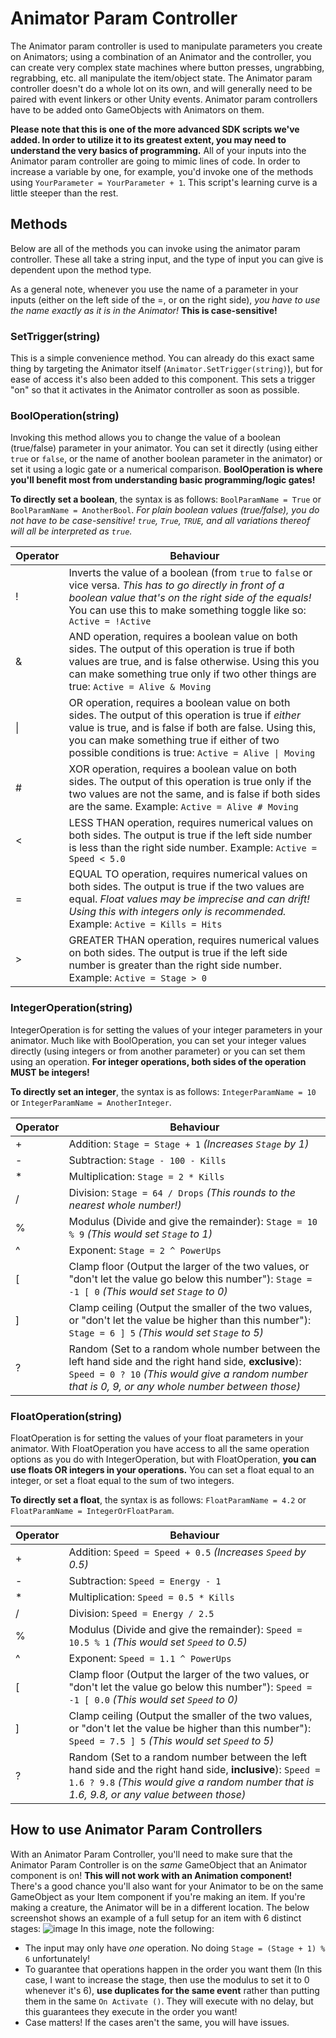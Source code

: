 # Animator Param Controller
The Animator param controller is used to manipulate parameters you create on Animators; using a combination of an Animator and the controller, you can create very complex state machines where button presses, ungrabbing, regrabbing, etc. all manipulate the item/object state. The Animator param controller doesn't do a whole lot on its own, and will generally need to be paired with event linkers or other Unity events. Animator param controllers have to be added onto GameObjects with Animators on them.

**Please note that this is one of the more advanced SDK scripts we've added. In order to utilize it to its greatest extent, you may need to understand the very basics of programming.** All of your inputs into the Animator param controller are going to mimic lines of code. In order to increase a variable by one, for example, you'd invoke one of the methods using `YourParameter = YourParameter + 1`. This script's learning curve is a little steeper than the rest.

## Methods
Below are all of the methods you can invoke using the animator param controller. These all take a string input, and the type of input you can give is dependent upon the method type.

As a general note, whenever you use the name of a parameter in your inputs (either on the left side of the =, or on the right side), *you have to use the name exactly as it is in the Animator!* **This is case-sensitive!**

### SetTrigger(string)
This is a simple convenience method. You can already do this exact same thing by targeting the Animator itself (`Animator.SetTrigger(string)`), but for ease of access it's also been added to this component. This sets a trigger "on" so that it activates in the Animator controller as soon as possible.

### BoolOperation(string)
Invoking this method allows you to change the value of a boolean (true/false) parameter in your animator. You can set it directly (using either `true` or `false`, or the name of another boolean parameter in the animator) or set it using a logic gate or a numerical comparison. **BoolOperation is where you'll benefit most from understanding basic programming/logic gates!**

**To directly set a boolean**, the syntax is as follows: `BoolParamName = True` or `BoolParamName = AnotherBool`. *For plain boolean values (true/false), you do not have to be case-sensitive! `true`, `True`, `TRUE`, and all variations thereof will all be interpreted as `true`.*

| Operator | Behaviour |
| --- | --- |
| ! | Inverts the value of a boolean (from `true` to `false` or vice versa. *This has to go directly in front of a boolean value that's on the right side of the equals!* You can use this to make something toggle like so: `Active = !Active` |
| & | AND operation, requires a boolean value on both sides. The output of this operation is true if both values are true, and is false otherwise. Using this you can make something true only if two other things are true: `Active = Alive & Moving` |
| \| | OR operation, requires a boolean value on both sides. The output of this operation is true if *either* value is true, and is false if both are false. Using this, you can make something true if either of two possible conditions is true: `Active = Alive \| Moving` |
| \# | XOR operation, requires a boolean value on both sides. The output of this operation is true only if the two values are not the same, and is false if both sides are the same. Example: `Active = Alive # Moving` |
| < | LESS THAN operation, requires numerical values on both sides. The output is true if the left side number is less than the right side number. Example: `Active = Speed < 5.0` |
| = | EQUAL TO operation, requires numerical values on both sides. The output is true if the two values are equal. *Float values may be imprecise and can drift! Using this with integers only is recommended.* Example: `Active = Kills = Hits` |
| > | GREATER THAN operation, requires numerical values on both sides. The output is true if the left side number is greater than the right side number. Example: `Active = Stage > 0` |

### IntegerOperation(string)
IntegerOperation is for setting the values of your integer parameters in your animator. Much like with BoolOperation, you can set your integer values directly (using integers or from another parameter) or you can set them using an operation. **For integer operations, both sides of the operation MUST be integers!**

**To directly set an integer**, the syntax is as follows: `IntegerParamName = 10` or `IntegerParamName = AnotherInteger`.

| Operator | Behaviour |
| --- | --- |
| + | Addition: `Stage = Stage + 1` *(Increases `Stage` by 1)* |
| \- | Subtraction: `Stage - 100 - Kills` |
| \* | Multiplication: `Stage = 2 * Kills` |
| / | Division: `Stage = 64 / Drops` *(This rounds to the nearest whole number!)* |
| % | Modulus (Divide and give the remainder): `Stage = 10 % 9` *(This would set `Stage` to 1)* |
| ^ | Exponent: `Stage = 2 ^ PowerUps` |
| \[ | Clamp floor (Output the larger of the two values, or "don't let the value go below this number"): `Stage = -1 [ 0` *(This would set `Stage` to 0)* |
| \] | Clamp ceiling (Output the smaller of the two values, or "don't let the value be higher than this number"): `Stage = 6 ] 5` *(This would set `Stage` to 5)* |
| ? | Random (Set to a random whole number between the left hand side and the right hand side, **exclusive**): `Speed = 0 ? 10` *(This would give a random number that is 0, 9, or any whole number between those)* |

### FloatOperation(string)
FloatOperation is for setting the values of your float parameters in your animator. With FloatOperation you have access to all the same operation options as you do with IntegerOperation, but with FloatOperation, **you can use floats OR integers in your operations.** You can set a float equal to an integer, or set a float equal to the sum of two integers.

**To directly set a float**, the syntax is as follows: `FloatParamName = 4.2` or `FloatParamName = IntegerOrFloatParam`.

| Operator | Behaviour |
| --- | --- |
| + | Addition: `Speed = Speed + 0.5` *(Increases `Speed` by 0.5)* |
| \- | Subtraction: `Speed = Energy - 1` |
| \* | Multiplication: `Speed = 0.5 * Kills` |
| / | Division: `Speed = Energy / 2.5` |
| % | Modulus (Divide and give the remainder): `Speed = 10.5 % 1` *(This would set `Speed` to 0.5)* |
| ^ | Exponent: `Speed = 1.1 ^ PowerUps` |
| \[ | Clamp floor (Output the larger of the two values, or "don't let the value go below this number"): `Speed = -1 [ 0.0` *(This would set `Speed` to 0)* |
| \] | Clamp ceiling (Output the smaller of the two values, or "don't let the value be higher than this number"): `Speed = 7.5 ] 5` *(This would set `Speed` to 5)* |
| ? | Random (Set to a random number between the left hand side and the right hand side, **inclusive**): `Speed = 1.6 ? 9.8` *(This would give a random number that is 1.6, 9.8, or any value between those)* |

## How to use Animator Param Controllers
With an Animator Param Controller, you'll need to make sure that the Animator Param Controller is on the *same* GameObject that an Animator component is on! **This will not work with an Animation component!** There's a good chance you'll also want for your Animator to be on the same GameObject as your Item component if you're making an item. If you're making a creature, the Animator will be in a different location. The below screenshot shows an example of a full setup for an item with 6 distinct stages:
![image](https://user-images.githubusercontent.com/53928003/189550468-0bee1737-b2ef-4262-a56e-b6a4d5fb3e73.png)
In this image, note the following:
- The input may only have *one* operation. No doing `Stage = (Stage + 1) % 6` unfortunately!
- To guarantee that operations happen in the order you want them (In this case, I want to increase the stage, then use the modulus to set it to 0 whenever it's 6), **use duplicates for the same event** rather than putting them in the same `On Activate ()`. They will execute with no delay, but this guarantees they execute in the order you want!
- Case matters! If the cases aren't the same, you will have issues.

